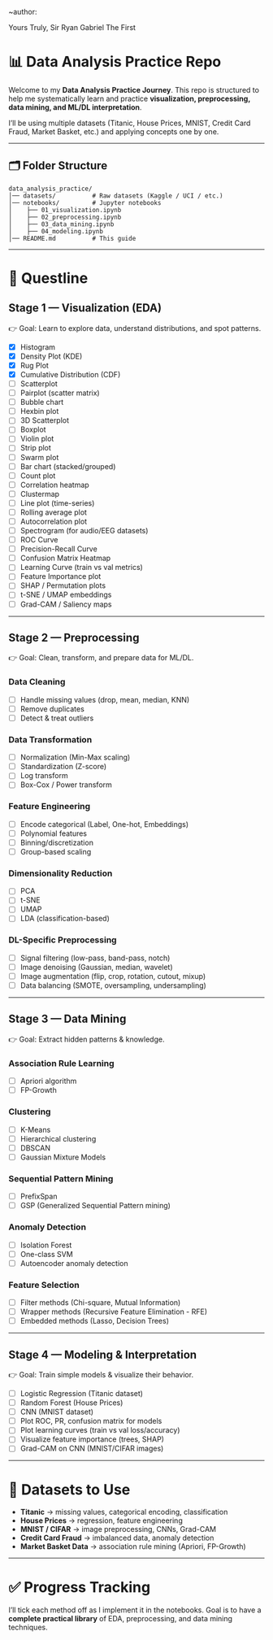 ~author: 

Yours Truly,
Sir Ryan Gabriel The First

# 📊 Data Analysis Practice Repo

Welcome to my **Data Analysis Practice Journey**.
This repo is structured to help me systematically learn and practice **visualization, preprocessing, data mining, and ML/DL interpretation**.

I’ll be using multiple datasets (Titanic, House Prices, MNIST, Credit Card Fraud, Market Basket, etc.) and applying concepts one by one.

---

## 🗂 Folder Structure

```
data_analysis_practice/
│── datasets/          # Raw datasets (Kaggle / UCI / etc.)
│── notebooks/         # Jupyter notebooks
│    ├── 01_visualization.ipynb
│    ├── 02_preprocessing.ipynb
│    ├── 03_data_mining.ipynb
│    ├── 04_modeling.ipynb
│── README.md          # This guide
```

---

# 🎯 Questline

## **Stage 1 — Visualization (EDA)**

👉 Goal: Learn to explore data, understand distributions, and spot patterns.

* [x] Histogram
* [x] Density Plot (KDE)
* [x] Rug Plot
* [x] Cumulative Distribution (CDF)
* [ ] Scatterplot
* [ ] Pairplot (scatter matrix)
* [ ] Bubble chart
* [ ] Hexbin plot
* [ ] 3D Scatterplot
* [ ] Boxplot
* [ ] Violin plot
* [ ] Strip plot
* [ ] Swarm plot
* [ ] Bar chart (stacked/grouped)
* [ ] Count plot
* [ ] Correlation heatmap
* [ ] Clustermap
* [ ] Line plot (time-series)
* [ ] Rolling average plot
* [ ] Autocorrelation plot
* [ ] Spectrogram (for audio/EEG datasets)
* [ ] ROC Curve
* [ ] Precision-Recall Curve
* [ ] Confusion Matrix Heatmap
* [ ] Learning Curve (train vs val metrics)
* [ ] Feature Importance plot
* [ ] SHAP / Permutation plots
* [ ] t-SNE / UMAP embeddings
* [ ] Grad-CAM / Saliency maps

---

## **Stage 2 — Preprocessing**

👉 Goal: Clean, transform, and prepare data for ML/DL.

### Data Cleaning

* [ ] Handle missing values (drop, mean, median, KNN)
* [ ] Remove duplicates
* [ ] Detect & treat outliers

### Data Transformation

* [ ] Normalization (Min-Max scaling)
* [ ] Standardization (Z-score)
* [ ] Log transform
* [ ] Box-Cox / Power transform

### Feature Engineering

* [ ] Encode categorical (Label, One-hot, Embeddings)
* [ ] Polynomial features
* [ ] Binning/discretization
* [ ] Group-based scaling

### Dimensionality Reduction

* [ ] PCA
* [ ] t-SNE
* [ ] UMAP
* [ ] LDA (classification-based)

### DL-Specific Preprocessing

* [ ] Signal filtering (low-pass, band-pass, notch)
* [ ] Image denoising (Gaussian, median, wavelet)
* [ ] Image augmentation (flip, crop, rotation, cutout, mixup)
* [ ] Data balancing (SMOTE, oversampling, undersampling)

---

## **Stage 3 — Data Mining**

👉 Goal: Extract hidden patterns & knowledge.

### Association Rule Learning

* [ ] Apriori algorithm
* [ ] FP-Growth

### Clustering

* [ ] K-Means
* [ ] Hierarchical clustering
* [ ] DBSCAN
* [ ] Gaussian Mixture Models

### Sequential Pattern Mining

* [ ] PrefixSpan
* [ ] GSP (Generalized Sequential Pattern mining)

### Anomaly Detection

* [ ] Isolation Forest
* [ ] One-class SVM
* [ ] Autoencoder anomaly detection

### Feature Selection

* [ ] Filter methods (Chi-square, Mutual Information)
* [ ] Wrapper methods (Recursive Feature Elimination - RFE)
* [ ] Embedded methods (Lasso, Decision Trees)

---

## **Stage 4 — Modeling & Interpretation**

👉 Goal: Train simple models & visualize their behavior.

* [ ] Logistic Regression (Titanic dataset)
* [ ] Random Forest (House Prices)
* [ ] CNN (MNIST dataset)
* [ ] Plot ROC, PR, confusion matrix for models
* [ ] Plot learning curves (train vs val loss/accuracy)
* [ ] Visualize feature importance (trees, SHAP)
* [ ] Grad-CAM on CNN (MNIST/CIFAR images)

---

# 🚀 Datasets to Use

* **Titanic** → missing values, categorical encoding, classification
* **House Prices** → regression, feature engineering
* **MNIST / CIFAR** → image preprocessing, CNNs, Grad-CAM
* **Credit Card Fraud** → imbalanced data, anomaly detection
* **Market Basket Data** → association rule mining (Apriori, FP-Growth)

---

# ✅ Progress Tracking

I’ll tick each method off as I implement it in the notebooks.
Goal is to have a **complete practical library** of EDA, preprocessing, and data mining techniques.


